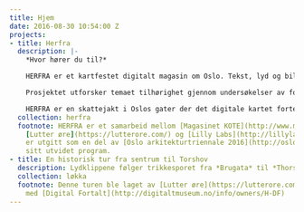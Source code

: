 ```yaml
---
title: Hjem
date: 2016-08-30 10:54:00 Z
projects:
- title: Herfra
  description: |-
    *Hvor hører du til?*

    HERFRA er et kartfestet digitalt magasin om Oslo. Tekst, lyd og bilder gir refleksjoner og fortolkninger av steder og tilhørighet til hovedstaden.

    Prosjektet utforsker temaet tilhørighet gjennom undersøkelser av forskjellige Oslo-spesifikke situasjoner. Hvert punkt på kartet er knyttet til lyd eller tekst og gir en fortelling, betraktning eller bilde på opplevelsen av stedet du befinner deg.

    HERFRA er en skattejakt i Oslos gater der det digitale kartet forteller deg om det finnes en ny historie rundt neste sving.
  collection: herfra
  footnote: HERFRA er et samarbeid mellom [Magasinet KOTE](http://www.magasinetkote.no/),
    [Lutter øre](https://lutterore.com/) og [Lilly Labs](http://lillylabs.no/), og
    er utgitt som en del av [Oslo arkitekturtriennale 2016](http://oslotriennale.no/)
    sitt utvidet program.
- title: En historisk tur fra sentrum til Torshov
  description: Lydklippene følger trikkesporet fra *Brugata* til *Thorsov*.
  collection: løkka
  footnote: Denne turen ble laget av [Lutter øre](https://lutterore.com/) i forbindelse
    med [Digital Fortalt](http://digitaltmuseum.no/info/owners/H-DF)
---
```


